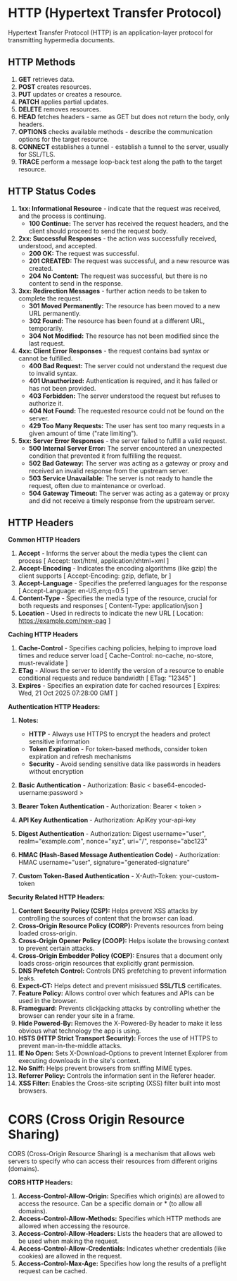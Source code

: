 # HTTP (Hypertext Transfer Protocol)

Hypertext Transfer Protocol (HTTP) is an application-layer protocol for transmitting hypermedia documents.
 
## HTTP Methods 

1. **GET** retrieves data.
1. **POST** creates resources.
1. **PUT** updates or creates a resource.
1. **PATCH** applies partial updates.
1. **DELETE** removes resources.
1. **HEAD** fetches headers - same as GET but does not return the body, only headers.
1. **OPTIONS** checks available methods - describe the communication options for the target resource.
1. **CONNECT** establishes a tunnel - establish a tunnel to the server, usually for SSL/TLS.
1. **TRACE** perform a message loop-back test along the path to the target resource.

## HTTP Status Codes

1. **1xx: Informational Resource** - indicate that the request was received, and the process is continuing.
   - **100 Continue:** The server has received the request headers, and the client should proceed to send the request body.
1. **2xx: Successful Responses** - the action was successfully received, understood, and accepted.
   - **200 OK:** The request was successful.
   - **201 CREATED:** The request was successful, and a new resource was created.
   - **204 No Content:** The request was successful, but there is no content to send in the response.
1. **3xx: Redirection Messages** - further action needs to be taken to complete the request.
   - **301 Moved Permanently:** The resource has been moved to a new URL permanently.
   - **302 Found:** The resource has been found at a different URL, temporarily.
   - **304 Not Modified:** The resource has not been modified since the last request.
1. **4xx: Client Error Responses** - the request contains bad syntax or cannot be fulfilled.
   - **400 Bad Request:** The server could not understand the request due to invalid syntax.
   - **401 Unauthorized:** Authentication is required, and it has failed or has not been provided.
   - **403 Forbidden:** The server understood the request but refuses to authorize it.
   - **404 Not Found:** The requested resource could not be found on the server.
   - **429 Too Many Requests:** The user has sent too many requests in a given amount of time ("rate limiting").
1. **5xx: Server Error Responses** - the server failed to fulfill a valid request.
   - **500 Internal Server Error:** The server encountered an unexpected condition that prevented it from fulfilling the request.
   - **502 Bad Gateway:** The server was acting as a gateway or proxy and received an invalid response from the upstream server.
   - **503 Service Unavailable:** The server is not ready to handle the request, often due to maintenance or overload.
   - **504 Gateway Timeout:** The server was acting as a gateway or proxy and did not receive a timely response from the upstream server.
   

## HTTP Headers

**Common HTTP Headers**

1. **Accept** - Informs the server about the media types the client can process [ Accept: text/html, application/xhtml+xml ]
1. **Accept-Encoding** - Indicates the encoding algorithms (like gzip) the client supports [ Accept-Encoding: gzip, deflate, br ]
1. **Accept-Language** - Specifies the preferred languages for the response [ Accept-Language: en-US,en;q=0.5 ]
1. **Content-Type** - Specifies the media type of the resource, crucial for both requests and responses [ Content-Type: application/json ]
1. **Location** - Used in redirects to indicate the new URL [ Location: https://example.com/new-pag ]

**Caching HTTP Headers**

1. **Cache-Control** - Specifies caching policies, helping to improve load times and reduce server load [ Cache-Control: no-cache, no-store, must-revalidate ]
1. **ETag** - Allows the server to identify the version of a resource to enable conditional requests and reduce bandwidth [ ETag: "12345" ]
1. **Expires** - Specifies an expiration date for cached resources [ Expires: Wed, 21 Oct 2025 07:28:00 GMT ]

**Authentication HTTP Headers:**

1. **Notes:**
   - **HTTP** - Always use HTTPS to encrypt the headers and protect sensitive information
   - **Token Expiration** - For token-based methods, consider token expiration and refresh mechanisms
   - **Security** - Avoid sending sensitive data like passwords in headers without encryption


1. **Basic Authentication** - Authorization: Basic < base64-encoded-username:password >
1. **Bearer Token Authentication** - Authorization: Bearer < token >
1. **API Key Authentication** - Authorization: ApiKey your-api-key
1. **Digest Authentication** - Authorization: Digest username="user", realm="example.com", nonce="xyz", uri="/", response="abc123"
1. **HMAC (Hash-Based Message Authentication Code)** - Authorization: HMAC username="user", signature="generated-signature"
1. **Custom Token-Based Authentication** - X-Auth-Token: your-custom-token

**Security Related HTTP Headers:**

1. **Content Security Policy (CSP):** Helps prevent XSS attacks by controlling the sources of content that the browser can load.
1. **Cross-Origin Resource Policy (CORP):** Prevents resources from being loaded cross-origin.
1. **Cross-Origin Opener Policy (COOP):** Helps isolate the browsing context to prevent certain attacks.
1. **Cross-Origin Embedder Policy (COEP):** Ensures that a document only loads cross-origin resources that explicitly grant permission.
1. **DNS Prefetch Control:** Controls DNS prefetching to prevent information leaks.
1. **Expect-CT:** Helps detect and prevent misissued **SSL/TLS** certificates.
1. **Feature Policy:** Allows control over which features and APIs can be used in the browser.
1. **Frameguard:** Prevents clickjacking attacks by controlling whether the browser can render your site in a frame.
1. **Hide Powered-By:** Removes the X-Powered-By header to make it less obvious what technology the app is using.
1. **HSTS (HTTP Strict Transport Security):** Forces the use of HTTPS to prevent man-in-the-middle attacks.
1. **IE No Open:** Sets X-Download-Options to prevent Internet Explorer from executing downloads in the site's context.
1. **No Sniff:** Helps prevent browsers from sniffing MIME types.
1. **Referrer Policy:** Controls the information sent in the Referer header.
1. **XSS Filter:**  Enables the Cross-site scripting (XSS) filter built into most browsers.

# CORS (Cross Origin Resource Sharing) 

CORS (Cross-Origin Resource Sharing) is a mechanism that allows web servers to specify who can access their resources from different origins (domains).

**CORS HTTP Headers:**

1. **Access-Control-Allow-Origin:** Specifies which origin(s) are allowed to access the resource. Can be a specific domain or * (to allow all domains).
1. **Access-Control-Allow-Methods:** Specifies which HTTP methods are allowed when accessing the resource.
1. **Access-Control-Allow-Headers:** Lists the headers that are allowed to be used when making the request.
1. **Access-Control-Allow-Credentials:** Indicates whether credentials (like cookies) are allowed in the request.
1. **Access-Control-Max-Age:** Specifies how long the results of a preflight request can be cached.

